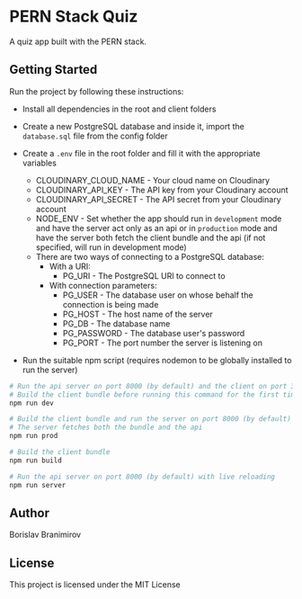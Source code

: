 # PERN Stack Quiz
A quiz app built with the PERN stack.

## Getting Started
Run the project by following these instructions:
- Install all dependencies in the root and client folders
- Create a new PostgreSQL database and inside it, import the `database.sql` file from the config folder
- Create a `.env` file in the root folder and fill it with the appropriate variables
  - CLOUDINARY_CLOUD_NAME - Your cloud name on Cloudinary
  - CLOUDINARY_API_KEY - The API key from your Cloudinary account
  - CLOUDINARY_API_SECRET - The API secret from your Cloudinary account
  - NODE_ENV - Set whether the app should run in `development` mode and have the server act only as an api or in `production` mode and have the server both fetch the client bundle and the api (if not specified, will run in development mode)
  - There are two ways of connecting to a PostgreSQL database:
    - With a URI:
        - PG_URI - The PostgreSQL URI to connect to
    - With connection parameters:
        - PG_USER - The database user on whose behalf the connection is being made
        - PG_HOST - The host name of the server
        - PG_DB - The database name
        - PG_PASSWORD - The database user's password
        - PG_PORT - The port number the server is listening on

- Run the suitable npm script (requires nodemon to be globally installed to run the server)
```sh
# Run the api server on port 8000 (by default) and the client on port 3000 (by default)
# Build the client bundle before running this command for the first time
npm run dev

# Build the client bundle and run the server on port 8000 (by default)
# The server fetches both the bundle and the api
npm run prod

# Build the client bundle
npm run build

# Run the api server on port 8000 (by default) with live reloading
npm run server

```

## Author
Borislav Branimirov

## License
This project is licensed under the MIT License
